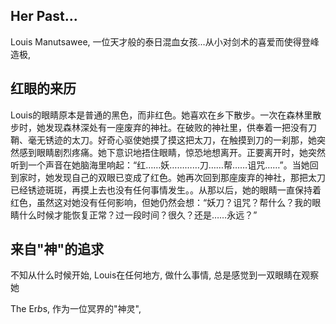 ## Her Past...
Louis Manutsawee, 一位天才般的泰日混血女孩...从小对剑术的喜爱而使得登峰造极,

## 红眼的来历
Louis的眼睛原本是普通的黑色，而非红色。她喜欢在乡下散步。一次在森林里散步时，她发现森林深处有一座废弃的神社。在破败的神社里，供奉着一把没有刀鞘、毫无锈迹的太刀。好奇心驱使她摸了摸这把太刀，在触摸到刀的一刹那，她突然感到眼睛剧烈疼痛。她下意识地捂住眼睛，惊恐地想离开。正要离开时，她突然听到一个声音在她脑海里响起：“红……妖…………刀……帮……诅咒……”。当她回到家时，她发现自己的双眼已变成了红色。她再次回到那座废弃的神社，那把太刀已经锈迹斑斑，再摸上去也没有任何事情发生。。从那以后，她的眼睛一直保持着红色，虽然这对她没有任何影响，但她仍然会想：“妖刀？诅咒？帮什么？我的眼睛什么时候才能恢复正常？过一段时间？很久？还是……永远？”

## 来自"神"的追求
不知从什么时候开始, Louis在任何地方, 做什么事情, 总是感觉到一双眼睛在观察她

The Er*b*s, 作为一位冥界的"神灵",
